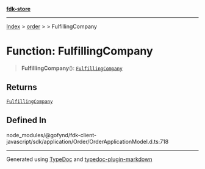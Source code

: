 [**fdk-store**](../../../README.md)
***

[Index](../../../API.md) > [order](../../README.md) > [<internal>](../README.md) > FulfillingCompany

# Function: FulfillingCompany

> **FulfillingCompany**(): [`FulfillingCompany`](../type-aliases/type-alias.FulfillingCompany.md)

## Returns

[`FulfillingCompany`](../type-aliases/type-alias.FulfillingCompany.md)

## Defined In

node\_modules/@gofynd/fdk-client-javascript/sdk/application/Order/OrderApplicationModel.d.ts:718

***
Generated using [TypeDoc](https://typedoc.org/) and [typedoc-plugin-markdown](https://www.npmjs.com/package/typedoc-plugin-markdown)
